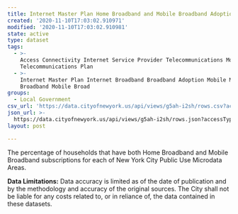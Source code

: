 ```yaml
---
title: Internet Master Plan Home Broadband and Mobile Broadband Adoption by PUMA
created: '2020-11-10T17:03:02.910971'
modified: '2020-11-10T17:03:02.910981'
state: active
type: dataset
tags:
  - >-
    Access Connectivity Internet Service Provider Telecommunications Mobile
    Telecommunications Plan
  - >-
    Internet Master Plan Internet Broadband Broadband Adoption Mobile Mobile
    Broadband Mobile Broad
groups:
  - Local Government
csv_url: 'https://data.cityofnewyork.us/api/views/g5ah-i2sh/rows.csv?accessType=DOWNLOAD'
json_url: >-
  https://data.cityofnewyork.us/api/views/g5ah-i2sh/rows.json?accessType=DOWNLOAD
layout: post

---
```

The percentage of households that have both Home Broadband and Mobile Broadband subscriptions for each of New York City Public Use Microdata Areas.</p>
<b>Data Limitations:</b> Data accuracy is limited as of the date of publication and by the methodology and accuracy of the original sources.  The City shall not be liable for any costs related to, or in reliance of, the data contained in these datasets.

